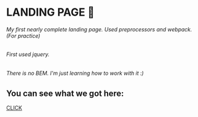# LANDING PAGE 👾


###### My first nearly complete landing page. Used preprocessors and webpack. (For practice) </br>
###### First used jquery. </br>
###### There is no BEM. I'm just learning how to work with it :) </br>

## You can see what we got here: 

[CLICK](https://potatbut.github.io/march/dist/index.html)

